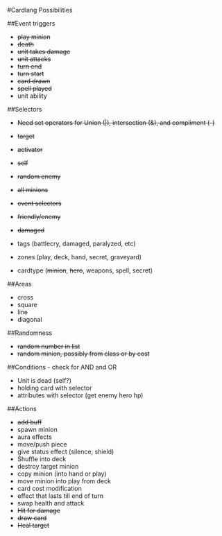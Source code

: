 #Cardlang Possibilities

##Event triggers
* ~~play minion~~
* ~~death~~
* ~~unit takes damage~~
* ~~unit attacks~~
* ~~turn end~~
* ~~turn start~~
* ~~card drawn~~
* ~~spell played~~
* unit ability

##Selectors
* ~~Need set operators for Union (|), intersection (&), and compliment (-)~~
* ~~target~~
* ~~activator~~
* ~~self~~
* ~~random enemy~~
* ~~all minions~~
* ~~event selectors~~
* ~~friendly/enemy~~
* ~~damaged~~

* tags (battlecry, damaged, paralyzed, etc)
* zones (play, deck, hand, secret, graveyard)
* cardtype (~~minion~~, ~~hero~~, weapons, spell, secret)

##Areas
* cross
* square
* line
* diagonal

##Randomness
* ~~random number in list~~
* ~~random minion, possibly from class or by cost~~

##Conditions - check for AND and OR
* Unit is dead (self?)
* holding card with selector
* attributes with selector (get enemy hero hp)


##Actions
* ~~add buff~~
* spawn minion
* aura effects
* move/push piece
* give status effect (silence, shield)
* Shuffle into deck
* destroy target minion
* copy minion (into hand or play)
* move minion into play from deck
* card cost modification
* effect that lasts till end of turn
* swap health and attack
* ~~Hit for damage~~
* ~~draw card~~
* ~~Heal target~~